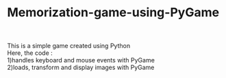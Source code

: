 # Memorization-game-using-PyGame
<br><br>
This is a simple game created using Python
<br>
Here, the code :
<br>
1)handles keyboard and mouse events with PyGame
<br>
2)loads, transform and display images with PyGame

